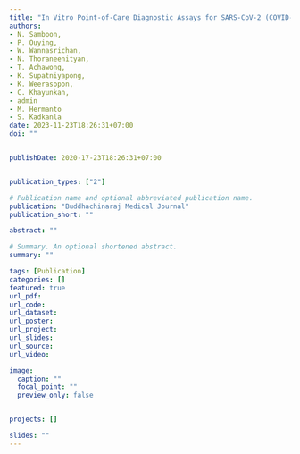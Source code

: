 ```yaml
---
title: "In Vitro Point-of-Care Diagnostic Assays for SARS-CoV-2 (COVID-19)"
authors: 
- N. Samboon, 
- P. Ouying, 
- W. Wannasrichan, 
- N. Thoraneenityan, 
- T. Achawong, 
- K. Supatniyapong, 
- K. Weerasopon, 
- C. Khayunkan, 
- admin 
- M. Hermanto
- S. Kadkanla
date: 2023-11-23T18:26:31+07:00
doi: ""


publishDate: 2020-17-23T18:26:31+07:00


publication_types: ["2"]

# Publication name and optional abbreviated publication name.
publication: "Buddhachinaraj Medical Journal"
publication_short: ""

abstract: ""

# Summary. An optional shortened abstract.
summary: ""

tags: [Publication]
categories: []
featured: true
url_pdf:
url_code:
url_dataset:
url_poster:
url_project:
url_slides:
url_source:
url_video:

image:
  caption: ""
  focal_point: ""
  preview_only: false


projects: []

slides: ""
---
```

